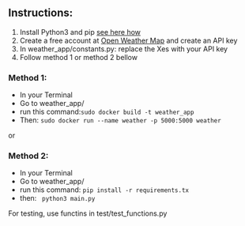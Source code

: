 ## Instructions:

1. Install Python3 and pip [see here how](https://docs.python-guide.org/starting/install3/linux/)
2. Create a free account at [Open Weather Map](https://home.openweathermap.org/) and create an API key
3. In weather_app/constants.py: replace the Xes with your API key
4. Follow method 1 or method 2 bellow

### Method 1:
* In your Terminal
* Go to weather_app/
* run this command:```sudo docker build -t weather_app ```
* Then: ```sudo docker run --name weather -p 5000:5000 weather```

or

### Method 2:
* In your Terminal
* Go to weather_app/
* run this command: ```pip install -r requirements.tx```
* then: ``` python3 main.py```

For testing, use functins in test/test_functions.py
